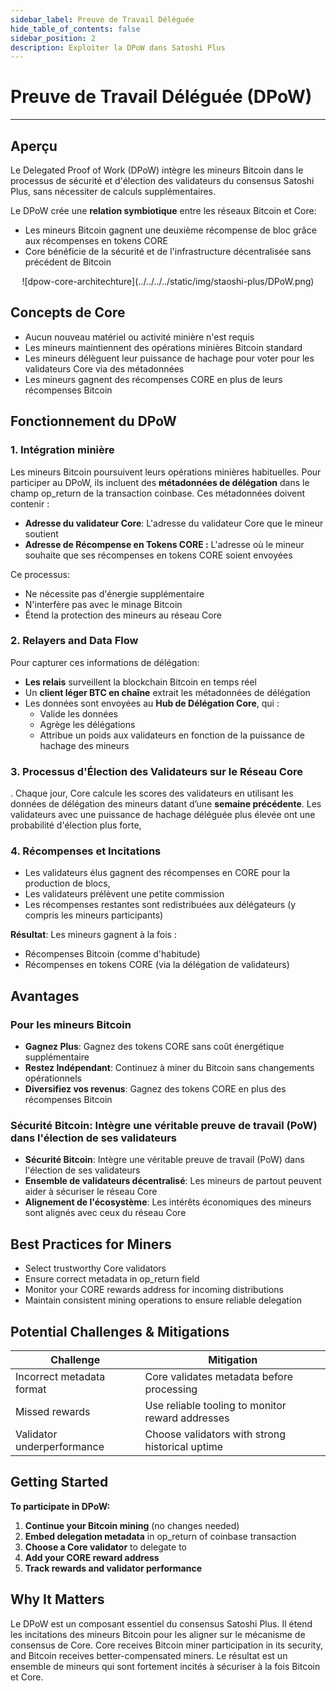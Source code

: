 ```yaml
---
sidebar_label: Preuve de Travail Déléguée
hide_table_of_contents: false
sidebar_position: 2
description: Exploiter la DPoW dans Satoshi Plus
---
```


# Preuve de Travail Déléguée (DPoW)

---

## Aperçu

Le Delegated Proof of Work (DPoW) intègre les mineurs Bitcoin dans le processus de sécurité et d'élection des validateurs du consensus Satoshi Plus, sans nécessiter de calculs supplémentaires.

Le DPoW crée une **relation symbiotique** entre les réseaux Bitcoin et Core:

- Les mineurs Bitcoin gagnent une deuxième récompense de bloc grâce aux récompenses en tokens CORE
- Core bénéficie de la sécurité et de l'infrastructure décentralisée sans précédent de Bitcoin

<p align="center">
![dpow-core-architechture](../../../../static/img/staoshi-plus/DPoW.png)
</p>

## Concepts de Core

- Aucun nouveau matériel ou activité minière n'est requis
- Les mineurs maintiennent des opérations minières Bitcoin standard
- Les mineurs délèguent leur puissance de hachage pour voter pour les validateurs Core via des métadonnées
- Les mineurs gagnent des récompenses CORE en plus de leurs récompenses Bitcoin

## Fonctionnement du DPoW

### 1. Intégration minière

Les mineurs Bitcoin poursuivent leurs opérations minières habituelles. Pour participer au DPoW, ils incluent des **métadonnées de délégation** dans le champ op_return de la transaction coinbase. Ces métadonnées doivent contenir :

- **Adresse du validateur Core**: L'adresse du validateur Core que le mineur soutient
- **Adresse de Récompense en Tokens CORE :** L'adresse où le mineur souhaite que ses récompenses en tokens CORE soient envoyées

Ce processus:

- Ne nécessite pas d'énergie supplémentaire
- N'interfère pas avec le minage Bitcoin
- Étend la protection des mineurs au réseau Core

### 2. Relayers and Data Flow

Pour capturer ces informations de délégation:

- **Les relais** surveillent la blockchain Bitcoin en temps réel
- Un **client léger BTC en chaîne** extrait les métadonnées de délégation
- Les données sont envoyées au **Hub de Délégation Core**, qui :
  - Valide les données
  - Agrège les délégations
  - Attribue un poids aux validateurs en fonction de la puissance de hachage des mineurs

### 3. Processus d'Élection des Validateurs sur le Réseau Core

. Chaque jour, Core calcule les scores des validateurs en utilisant les données de délégation des mineurs datant d’une **semaine précédente**. Les validateurs avec une puissance de hachage déléguée plus élevée ont une probabilité d'élection plus forte,

### 4. Récompenses et Incitations

- Les validateurs élus gagnent des récompenses en CORE pour la production de blocs,
- Les validateurs prélèvent une petite commission
- Les récompenses restantes sont redistribuées aux délégateurs (y compris les mineurs participants)

**Résultat**: Les mineurs gagnent à la fois :

- Récompenses Bitcoin (comme d'habitude)
- Récompenses en tokens CORE (via la délégation de validateurs)

## Avantages

### Pour les mineurs Bitcoin

- **Gagnez Plus**: Gagnez des tokens CORE sans coût énergétique supplémentaire
- **Restez Indépendant**: Continuez à miner du Bitcoin sans changements opérationnels
- **Diversifiez vos revenus**: Gagnez des tokens CORE en plus des récompenses Bitcoin

### **Sécurité Bitcoin**: Intègre une véritable preuve de travail (PoW) dans l'élection de ses validateurs

- **Sécurité Bitcoin**: Intègre une véritable preuve de travail (PoW) dans l'élection de ses validateurs
- **Ensemble de validateurs décentralisé**: Les mineurs de partout peuvent aider à sécuriser le réseau Core
- **Alignement de l'écosystème**: Les intérêts économiques des mineurs sont alignés avec ceux du réseau Core

## Best Practices for Miners

- Select trustworthy Core validators
- Ensure correct metadata in op_return field
- Monitor your CORE rewards address for incoming distributions
- Maintain consistent mining operations to ensure reliable delegation

## Potential Challenges & Mitigations

| **Challenge**              | **Mitigation**                                   |
| -------------------------- | ------------------------------------------------ |
| Incorrect metadata format  | Core validates metadata before processing        |
| Missed rewards             | Use reliable tooling to monitor reward addresses |
| Validator underperformance | Choose validators with strong historical uptime  |

## Getting Started

**To participate in DPoW:**

1. **Continue your Bitcoin mining** (no changes needed)
2. **Embed delegation metadata** in op_return of coinbase transaction
3. **Choose a Core validator** to delegate to
4. **Add your CORE reward address**
5. **Track rewards and validator performance**

## Why It Matters

Le DPoW est un composant essentiel du consensus Satoshi Plus. Il étend les incitations des mineurs Bitcoin pour les aligner sur le mécanisme de consensus de Core. Core receives Bitcoin miner participation in its security, and Bitcoin receives better-compensated miners. Le résultat est un ensemble de mineurs qui sont fortement incités à sécuriser à la fois Bitcoin et Core.
